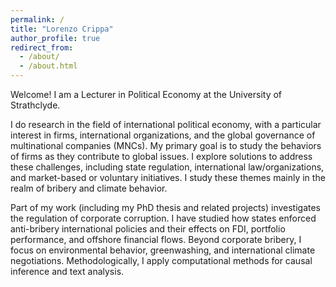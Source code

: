 ```yaml
---
permalink: /
title: "Lorenzo Crippa"
author_profile: true
redirect_from: 
  - /about/
  - /about.html
---
```


Welcome! I am a Lecturer in Political Economy at the University of Strathclyde. 

I do research in the field of international political economy, with a particular interest in firms, international organizations, and the global governance of multinational companies (MNCs). My primary goal is to study the behaviors of firms as they contribute to global issues. I explore solutions to address these challenges, including state regulation, international law/organizations, and market-based or voluntary initiatives. I study these themes mainly in the realm of bribery and climate behavior.

Part of my work (including my PhD thesis and related projects) investigates the regulation of corporate corruption. I have studied how states enforced anti-bribery international policies and their effects on FDI, portfolio performance, and offshore financial flows. Beyond corporate bribery, I focus on environmental behavior, greenwashing, and international climate negotiations. Methodologically, I apply computational methods for causal inference and text analysis.